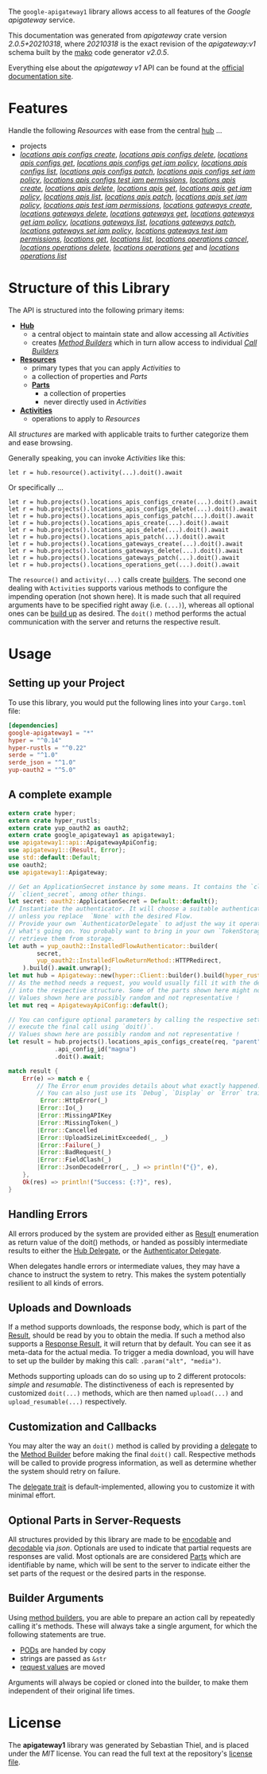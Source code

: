 <!---
DO NOT EDIT !
This file was generated automatically from 'src/mako/api/README.md.mako'
DO NOT EDIT !
-->
The `google-apigateway1` library allows access to all features of the *Google apigateway* service.

This documentation was generated from *apigateway* crate version *2.0.5+20210318*, where *20210318* is the exact revision of the *apigateway:v1* schema built by the [mako](http://www.makotemplates.org/) code generator *v2.0.5*.

Everything else about the *apigateway* *v1* API can be found at the
[official documentation site](https://cloud.google.com/api-gateway/docs).
# Features

Handle the following *Resources* with ease from the central [hub](https://docs.rs/google-apigateway1/2.0.5+20210318/google_apigateway1/Apigateway) ... 

* projects
 * [*locations apis configs create*](https://docs.rs/google-apigateway1/2.0.5+20210318/google_apigateway1/api::ProjectLocationApiConfigCreateCall), [*locations apis configs delete*](https://docs.rs/google-apigateway1/2.0.5+20210318/google_apigateway1/api::ProjectLocationApiConfigDeleteCall), [*locations apis configs get*](https://docs.rs/google-apigateway1/2.0.5+20210318/google_apigateway1/api::ProjectLocationApiConfigGetCall), [*locations apis configs get iam policy*](https://docs.rs/google-apigateway1/2.0.5+20210318/google_apigateway1/api::ProjectLocationApiConfigGetIamPolicyCall), [*locations apis configs list*](https://docs.rs/google-apigateway1/2.0.5+20210318/google_apigateway1/api::ProjectLocationApiConfigListCall), [*locations apis configs patch*](https://docs.rs/google-apigateway1/2.0.5+20210318/google_apigateway1/api::ProjectLocationApiConfigPatchCall), [*locations apis configs set iam policy*](https://docs.rs/google-apigateway1/2.0.5+20210318/google_apigateway1/api::ProjectLocationApiConfigSetIamPolicyCall), [*locations apis configs test iam permissions*](https://docs.rs/google-apigateway1/2.0.5+20210318/google_apigateway1/api::ProjectLocationApiConfigTestIamPermissionCall), [*locations apis create*](https://docs.rs/google-apigateway1/2.0.5+20210318/google_apigateway1/api::ProjectLocationApiCreateCall), [*locations apis delete*](https://docs.rs/google-apigateway1/2.0.5+20210318/google_apigateway1/api::ProjectLocationApiDeleteCall), [*locations apis get*](https://docs.rs/google-apigateway1/2.0.5+20210318/google_apigateway1/api::ProjectLocationApiGetCall), [*locations apis get iam policy*](https://docs.rs/google-apigateway1/2.0.5+20210318/google_apigateway1/api::ProjectLocationApiGetIamPolicyCall), [*locations apis list*](https://docs.rs/google-apigateway1/2.0.5+20210318/google_apigateway1/api::ProjectLocationApiListCall), [*locations apis patch*](https://docs.rs/google-apigateway1/2.0.5+20210318/google_apigateway1/api::ProjectLocationApiPatchCall), [*locations apis set iam policy*](https://docs.rs/google-apigateway1/2.0.5+20210318/google_apigateway1/api::ProjectLocationApiSetIamPolicyCall), [*locations apis test iam permissions*](https://docs.rs/google-apigateway1/2.0.5+20210318/google_apigateway1/api::ProjectLocationApiTestIamPermissionCall), [*locations gateways create*](https://docs.rs/google-apigateway1/2.0.5+20210318/google_apigateway1/api::ProjectLocationGatewayCreateCall), [*locations gateways delete*](https://docs.rs/google-apigateway1/2.0.5+20210318/google_apigateway1/api::ProjectLocationGatewayDeleteCall), [*locations gateways get*](https://docs.rs/google-apigateway1/2.0.5+20210318/google_apigateway1/api::ProjectLocationGatewayGetCall), [*locations gateways get iam policy*](https://docs.rs/google-apigateway1/2.0.5+20210318/google_apigateway1/api::ProjectLocationGatewayGetIamPolicyCall), [*locations gateways list*](https://docs.rs/google-apigateway1/2.0.5+20210318/google_apigateway1/api::ProjectLocationGatewayListCall), [*locations gateways patch*](https://docs.rs/google-apigateway1/2.0.5+20210318/google_apigateway1/api::ProjectLocationGatewayPatchCall), [*locations gateways set iam policy*](https://docs.rs/google-apigateway1/2.0.5+20210318/google_apigateway1/api::ProjectLocationGatewaySetIamPolicyCall), [*locations gateways test iam permissions*](https://docs.rs/google-apigateway1/2.0.5+20210318/google_apigateway1/api::ProjectLocationGatewayTestIamPermissionCall), [*locations get*](https://docs.rs/google-apigateway1/2.0.5+20210318/google_apigateway1/api::ProjectLocationGetCall), [*locations list*](https://docs.rs/google-apigateway1/2.0.5+20210318/google_apigateway1/api::ProjectLocationListCall), [*locations operations cancel*](https://docs.rs/google-apigateway1/2.0.5+20210318/google_apigateway1/api::ProjectLocationOperationCancelCall), [*locations operations delete*](https://docs.rs/google-apigateway1/2.0.5+20210318/google_apigateway1/api::ProjectLocationOperationDeleteCall), [*locations operations get*](https://docs.rs/google-apigateway1/2.0.5+20210318/google_apigateway1/api::ProjectLocationOperationGetCall) and [*locations operations list*](https://docs.rs/google-apigateway1/2.0.5+20210318/google_apigateway1/api::ProjectLocationOperationListCall)




# Structure of this Library

The API is structured into the following primary items:

* **[Hub](https://docs.rs/google-apigateway1/2.0.5+20210318/google_apigateway1/Apigateway)**
    * a central object to maintain state and allow accessing all *Activities*
    * creates [*Method Builders*](https://docs.rs/google-apigateway1/2.0.5+20210318/google_apigateway1/client::MethodsBuilder) which in turn
      allow access to individual [*Call Builders*](https://docs.rs/google-apigateway1/2.0.5+20210318/google_apigateway1/client::CallBuilder)
* **[Resources](https://docs.rs/google-apigateway1/2.0.5+20210318/google_apigateway1/client::Resource)**
    * primary types that you can apply *Activities* to
    * a collection of properties and *Parts*
    * **[Parts](https://docs.rs/google-apigateway1/2.0.5+20210318/google_apigateway1/client::Part)**
        * a collection of properties
        * never directly used in *Activities*
* **[Activities](https://docs.rs/google-apigateway1/2.0.5+20210318/google_apigateway1/client::CallBuilder)**
    * operations to apply to *Resources*

All *structures* are marked with applicable traits to further categorize them and ease browsing.

Generally speaking, you can invoke *Activities* like this:

```Rust,ignore
let r = hub.resource().activity(...).doit().await
```

Or specifically ...

```ignore
let r = hub.projects().locations_apis_configs_create(...).doit().await
let r = hub.projects().locations_apis_configs_delete(...).doit().await
let r = hub.projects().locations_apis_configs_patch(...).doit().await
let r = hub.projects().locations_apis_create(...).doit().await
let r = hub.projects().locations_apis_delete(...).doit().await
let r = hub.projects().locations_apis_patch(...).doit().await
let r = hub.projects().locations_gateways_create(...).doit().await
let r = hub.projects().locations_gateways_delete(...).doit().await
let r = hub.projects().locations_gateways_patch(...).doit().await
let r = hub.projects().locations_operations_get(...).doit().await
```

The `resource()` and `activity(...)` calls create [builders][builder-pattern]. The second one dealing with `Activities` 
supports various methods to configure the impending operation (not shown here). It is made such that all required arguments have to be 
specified right away (i.e. `(...)`), whereas all optional ones can be [build up][builder-pattern] as desired.
The `doit()` method performs the actual communication with the server and returns the respective result.

# Usage

## Setting up your Project

To use this library, you would put the following lines into your `Cargo.toml` file:

```toml
[dependencies]
google-apigateway1 = "*"
hyper = "^0.14"
hyper-rustls = "^0.22"
serde = "^1.0"
serde_json = "^1.0"
yup-oauth2 = "^5.0"
```

## A complete example

```Rust
extern crate hyper;
extern crate hyper_rustls;
extern crate yup_oauth2 as oauth2;
extern crate google_apigateway1 as apigateway1;
use apigateway1::api::ApigatewayApiConfig;
use apigateway1::{Result, Error};
use std::default::Default;
use oauth2;
use apigateway1::Apigateway;

// Get an ApplicationSecret instance by some means. It contains the `client_id` and 
// `client_secret`, among other things.
let secret: oauth2::ApplicationSecret = Default::default();
// Instantiate the authenticator. It will choose a suitable authentication flow for you, 
// unless you replace  `None` with the desired Flow.
// Provide your own `AuthenticatorDelegate` to adjust the way it operates and get feedback about 
// what's going on. You probably want to bring in your own `TokenStorage` to persist tokens and
// retrieve them from storage.
let auth = yup_oauth2::InstalledFlowAuthenticator::builder(
        secret,
        yup_oauth2::InstalledFlowReturnMethod::HTTPRedirect,
    ).build().await.unwrap();
let mut hub = Apigateway::new(hyper::Client::builder().build(hyper_rustls::HttpsConnector::with_native_roots()), auth);
// As the method needs a request, you would usually fill it with the desired information
// into the respective structure. Some of the parts shown here might not be applicable !
// Values shown here are possibly random and not representative !
let mut req = ApigatewayApiConfig::default();

// You can configure optional parameters by calling the respective setters at will, and
// execute the final call using `doit()`.
// Values shown here are possibly random and not representative !
let result = hub.projects().locations_apis_configs_create(req, "parent")
             .api_config_id("magna")
             .doit().await;

match result {
    Err(e) => match e {
        // The Error enum provides details about what exactly happened.
        // You can also just use its `Debug`, `Display` or `Error` traits
         Error::HttpError(_)
        |Error::Io(_)
        |Error::MissingAPIKey
        |Error::MissingToken(_)
        |Error::Cancelled
        |Error::UploadSizeLimitExceeded(_, _)
        |Error::Failure(_)
        |Error::BadRequest(_)
        |Error::FieldClash(_)
        |Error::JsonDecodeError(_, _) => println!("{}", e),
    },
    Ok(res) => println!("Success: {:?}", res),
}

```
## Handling Errors

All errors produced by the system are provided either as [Result](https://docs.rs/google-apigateway1/2.0.5+20210318/google_apigateway1/client::Result) enumeration as return value of
the doit() methods, or handed as possibly intermediate results to either the 
[Hub Delegate](https://docs.rs/google-apigateway1/2.0.5+20210318/google_apigateway1/client::Delegate), or the [Authenticator Delegate](https://docs.rs/yup-oauth2/*/yup_oauth2/trait.AuthenticatorDelegate.html).

When delegates handle errors or intermediate values, they may have a chance to instruct the system to retry. This 
makes the system potentially resilient to all kinds of errors.

## Uploads and Downloads
If a method supports downloads, the response body, which is part of the [Result](https://docs.rs/google-apigateway1/2.0.5+20210318/google_apigateway1/client::Result), should be
read by you to obtain the media.
If such a method also supports a [Response Result](https://docs.rs/google-apigateway1/2.0.5+20210318/google_apigateway1/client::ResponseResult), it will return that by default.
You can see it as meta-data for the actual media. To trigger a media download, you will have to set up the builder by making
this call: `.param("alt", "media")`.

Methods supporting uploads can do so using up to 2 different protocols: 
*simple* and *resumable*. The distinctiveness of each is represented by customized 
`doit(...)` methods, which are then named `upload(...)` and `upload_resumable(...)` respectively.

## Customization and Callbacks

You may alter the way an `doit()` method is called by providing a [delegate](https://docs.rs/google-apigateway1/2.0.5+20210318/google_apigateway1/client::Delegate) to the 
[Method Builder](https://docs.rs/google-apigateway1/2.0.5+20210318/google_apigateway1/client::CallBuilder) before making the final `doit()` call. 
Respective methods will be called to provide progress information, as well as determine whether the system should 
retry on failure.

The [delegate trait](https://docs.rs/google-apigateway1/2.0.5+20210318/google_apigateway1/client::Delegate) is default-implemented, allowing you to customize it with minimal effort.

## Optional Parts in Server-Requests

All structures provided by this library are made to be [encodable](https://docs.rs/google-apigateway1/2.0.5+20210318/google_apigateway1/client::RequestValue) and 
[decodable](https://docs.rs/google-apigateway1/2.0.5+20210318/google_apigateway1/client::ResponseResult) via *json*. Optionals are used to indicate that partial requests are responses 
are valid.
Most optionals are are considered [Parts](https://docs.rs/google-apigateway1/2.0.5+20210318/google_apigateway1/client::Part) which are identifiable by name, which will be sent to 
the server to indicate either the set parts of the request or the desired parts in the response.

## Builder Arguments

Using [method builders](https://docs.rs/google-apigateway1/2.0.5+20210318/google_apigateway1/client::CallBuilder), you are able to prepare an action call by repeatedly calling it's methods.
These will always take a single argument, for which the following statements are true.

* [PODs][wiki-pod] are handed by copy
* strings are passed as `&str`
* [request values](https://docs.rs/google-apigateway1/2.0.5+20210318/google_apigateway1/client::RequestValue) are moved

Arguments will always be copied or cloned into the builder, to make them independent of their original life times.

[wiki-pod]: http://en.wikipedia.org/wiki/Plain_old_data_structure
[builder-pattern]: http://en.wikipedia.org/wiki/Builder_pattern
[google-go-api]: https://github.com/google/google-api-go-client

# License
The **apigateway1** library was generated by Sebastian Thiel, and is placed 
under the *MIT* license.
You can read the full text at the repository's [license file][repo-license].

[repo-license]: https://github.com/Byron/google-apis-rsblob/main/LICENSE.md
